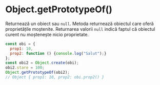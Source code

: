 # Object.getPrototypeOf()

Returnează un obiect sau `null`. Metoda returnează obiectul care oferă proprietățile moștenite. Returnarea valorii `null` indică faptul că obiectul curent nu moștenește nicio proprietate.

```javascript
const obi = {
  prop1: 10,
  prop2: function () {console.log("Salut");}
};
const obi2 = Object.create(obi);
obi2.stare = 100;
Object.getPrototypeOf(obi2);
// Object { prop1: 10, prop2: obi.prop2() }
```
